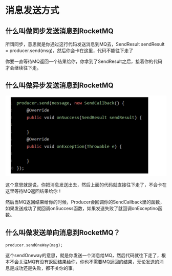 
# 消息发送方式

## 什么叫做同步发送消息到RocketMQ
所谓同步，意思就是你通过这行代码发送消息到MQ去，SendResult sendResult = producer.send(msg)，然后你会卡在这里，代码不能往下走了

你要一直等待MQ返回一个结果给你，你拿到了SendResult之后，接着你的代码才会继续往下走。

## 什么叫做异步发送消息到RocketMQ

![](Producer异步发送.png)

这个意思就是说，你把消息发送出去，然后上面的代码就直接往下走了，不会卡在这里等待MQ返回结果给你！

然后当MQ返回结果给你的时候，Producer会回调你的SendCallback里的函数，如果发送成功了就回调onSuccess函数，如果发送失败了就回调onExceptino函数。

## 什么叫做发送单向消息到RocketMQ？

```
producer.sendOneWay(msg);
```

这个sendOneway的意思，就是你发送一个消息给MQ，然后代码就往下走了，根本不会关注MQ有没有返回结果给你，你也不需要MQ返回的结果，无论发送的消息是成功还是失败，都不关你的事。


